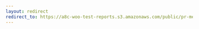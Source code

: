 ```yaml
---
layout: redirect
redirect_to: https://a8c-woo-test-reports.s3.amazonaws.com/public/pr-merge/40911/e2e/index.html
---
```

